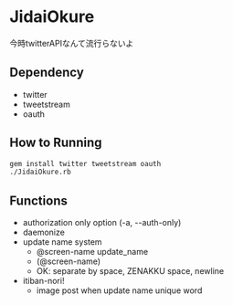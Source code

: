 JidaiOkure
==========

今時twitterAPIなんて流行らないよ

## Dependency

* twitter
* tweetstream
* oauth

## How to Running

``` bash
gem install twitter tweetstream oauth
./JidaiOkure.rb
```

## Functions

* authorization only option (-a, --auth-only)
* daemonize
* update name system
  * @screen-name update_name <name>
  * <name>(@screen-name)
  * OK: separate by space, ZENAKKU space, newline
* itiban-nori!
  * image post when update name unique word
